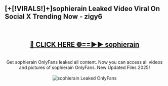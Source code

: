 <h2>[+[!VIRALS!]+]sophierain Leaked Video Viral On Social X Trending Now - zigy6</h2>
<br>
<div align="center">
<h2><a href="https://libra.edu.pl?sophierain" rel="nofollow">🔴 CLICK HERE 🌐==►► sophierain</a></h2>
<br>
Get sophierain OnlyFans leaked all content. Now you can access all videos and pictures of sophierain OnlyFans. New Updated Files 2025!
<br>
<br>
<a href="https://libra.edu.pl?sophierain" rel="nofollow" data-target="animated-image.originalLink"><img src="https://i.ibb.co.com/WyWwxjT/player-gif2.gif" alt="sophierain Leaked OnlyFans" style="max-width: 100%; display: inline-block;" data-target="animated-image.originalImage"></a>
</div>
<br>